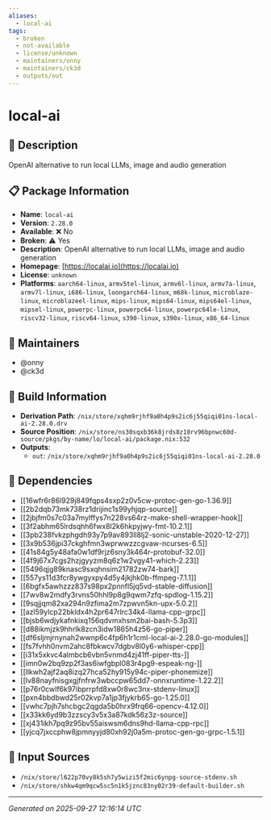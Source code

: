 ```yaml
---
aliases:
  - local-ai
tags:
  - broken
  - not-available
  - license/unknown
  - maintainers/onny
  - maintainers/ck3d
  - outputs/out
---
```


# local-ai

## 📝 Description

OpenAI alternative to run local LLMs, image and audio generation

## 📋 Package Information

- **Name**: `local-ai`
- **Version**: `2.28.0`
- **Available**: ❌ No
- **Broken**: ⚠️ Yes
- **Description**: OpenAI alternative to run local LLMs, image and audio generation
- **Homepage**: [https://localai.io](https://localai.io)
- **License**: `unknown`
- **Platforms**: `aarch64-linux`, `armv5tel-linux`, `armv6l-linux`, `armv7a-linux`, `armv7l-linux`, `i686-linux`, `loongarch64-linux`, `m68k-linux`, `microblaze-linux`, `microblazeel-linux`, `mips-linux`, `mips64-linux`, `mips64el-linux`, `mipsel-linux`, `powerpc-linux`, `powerpc64-linux`, `powerpc64le-linux`, `riscv32-linux`, `riscv64-linux`, `s390-linux`, `s390x-linux`, `x86_64-linux`
## 👥 Maintainers

- @onny
- @ck3d


## 🔧 Build Information

- **Derivation Path**: `/nix/store/xqhm9rjhf9a0h4p9s2ic6j55qiqi01ns-local-ai-2.28.0.drv`
- **Source Position**: `/nix/store/ns30sqxb36k8jrds8z18rv96bpnwc60d-source/pkgs/by-name/lo/local-ai/package.nix:532`
- **Outputs**:
  - `out`:  `/nix/store/xqhm9rjhf9a0h4p9s2ic6j55qiqi01ns-local-ai-2.28.0`

## 🔗 Dependencies

- [[16wfr6r86l929j849fqps4sxp2z0v5cw-protoc-gen-go-1.36.9]]
- [[2b2dqb73mk738rz1drijinc1s99yhjqp-source]]
- [[2jbjfm0s7c03a7mylffys7n228vs64rz-make-shell-wrapper-hook]]
- [[3f2abhm65lrdsqhh6fwx8l2k6hkpyjwy-fmt-10.2.1]]
- [[3pb238fvkzphgdh93y7p9av893ll8lj2-sonic-unstable-2020-12-27]]
- [[3x9b536jpi37ckghfmn3wprwwzzcgvaw-ncurses-6.5]]
- [[41s84g5y48afa0w1df9rjz6sny3k464r-protobuf-32.0]]
- [[4f9j67x7cgs2hzjgyyzm8q6z1w2vgy41-which-2.23]]
- [[5496qjg89knasc9sxqhnsim21782zw74-bark]]
- [[557ys11d3fcr8ywgyxpy4d5y4jkjhk0b-ffmpeg-7.1.1]]
- [[6bgfx5awhzzz837s98px2pnnfl5jq5vd-stable-diffusion]]
- [[7wv8w2mdfy3rvns50hhl9p8g9qwm7zfq-spdlog-1.15.2]]
- [[9sqjjqm82xa294n9zfima2m7zpwvn5kn-upx-5.0.2]]
- [[azl59ylcp22bkldx4h2pr647rlrc34k4-llama-cpp-grpc]]
- [[bjsb6wdjykafnkixq156qdvmxhsm2bai-bash-5.3p3]]
- [[d88ikmjzk9hhrlk8zcn3idw1865h4z56-go-piper]]
- [[df6sljmjrnynah2wwnp6c4fp6h1r1cml-local-ai-2.28.0-go-modules]]
- [[fs7fvhh0nvm2ahc8fbkwcv7dgbv8l0y6-whisper-cpp]]
- [[i31x5xkvc4almbcb6vbn5vnmd4zj41ff-piper-tts-]]
- [[imn0w2bq9zp2f3as6iwfgbpl083r4pg9-espeak-ng-]]
- [[llkwh2ajf2aq8izq27hca52hy915y94c-piper-phonemize]]
- [[lv88nayfnisgxgjfnfrw3wbccpw65dd7-onnxruntime-1.22.2]]
- [[p76r0cwlf6k97ibprrpfd8xw0r8wc3nx-stdenv-linux]]
- [[pxn4bbdbwd25r02kvp7a1jp3fjykrb65-go-1.25.0]]
- [[vwhc7pjh7shcbgc2qgda5b0hrx9frq66-opencv-4.12.0]]
- [[x33kk6yd9b3zzscy3v5x3a87kdk56z3z-source]]
- [[xj431ikh7pq9z95bv55aiswsm6dns9hd-llama-cpp-rpc]]
- [[yjcq7jxccphw8jpmnyyjd80xh92j0a5m-protoc-gen-go-grpc-1.5.1]]

## 📁 Input Sources

- `/nix/store/l622p70vy8k5sh7y5wizi5f2mic6ynpg-source-stdenv.sh`
- `/nix/store/shkw4qm9qcw5sc5n1k5jznc83ny02r39-default-builder.sh`

---
*Generated on 2025-09-27 12:16:14 UTC*
